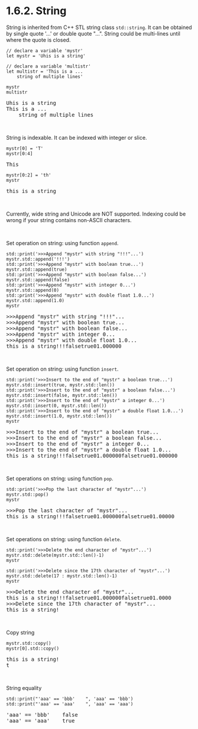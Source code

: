 # 1.6.2. String

String is inherited from C++ STL string class ``std::string``. It can be obtained by single quote '...' or double quote "...". String could be multi-lines until where the quote is closed.

```tapas
// declare a variable 'mystr'
let mystr = 'Uhis is a string'

// declare a variable 'multistr'
let multistr = 'This is a ...
    string of multiple lines'

mystr
multistr
```
<pre class='Tapas-Return'>
Uhis is a string
This is a ...
    string of multiple lines
</pre>

<br>

String is indexable. It can be indexed with integer or slice.

```tapas
mystr[0] = 'T'
mystr[0:4]
```
<pre class='Tapas-Return'>
This
</pre>
```tapas
mystr[0:2] = 'th'
mystr
```
<pre class='Tapas-Return'>
this is a string
</pre>

<br>

Currently, wide string and Unicode are NOT supported. Indexing could be wrong if your string contains non-ASCII characters.

<br>

Set operation on string: using function `append`.

```tapas
std::print('>>>Append "mystr" with string "!!!"...')
mystr.std::append('!!!')
std::print('>>>Append "mystr" with boolean true...')
mystr.std::append(true)
std::print('>>>Append "mystr" with boolean false...')
mystr.std::append(false)
std::print('>>>Append "mystr" with integer 0...')
mystr.std::append(0)
std::print('>>>Append "mystr" with double float 1.0...')
mystr.std::append(1.0)
mystr
```
<pre class='Tapas-Return'>
>>>Append "mystr" with string "!!!"...
>>>Append "mystr" with boolean true...
>>>Append "mystr" with boolean false...
>>>Append "mystr" with integer 0...
>>>Append "mystr" with double float 1.0...
this is a string!!!falsetrue01.000000
</pre>
<br>

Set operation on string: using function `insert`.

```tapas
std::print('>>>Insert to the end of "mystr" a boolean true...')
mystr.std::insert(true, mystr.std::len())
std::print('>>>Insert to the end of "mystr" a boolean false...')
mystr.std::insert(false, mystr.std::len())
std::print('>>>Insert to the end of "mystr" a integer 0...')
mystr.std::insert(0, mystr.std::len())
std::print('>>>Insert to the end of "mystr" a double float 1.0...')
mystr.std::insert(1.0, mystr.std::len())
mystr
```
<pre class='Tapas-Return'>
>>>Insert to the end of "mystr" a boolean true...
>>>Insert to the end of "mystr" a boolean false...
>>>Insert to the end of "mystr" a integer 0...
>>>Insert to the end of "mystr" a double float 1.0...
this is a string!!!falsetrue01.000000falsetrue01.000000
</pre>

<br>

Set operations on string: using function `pop`.

```tapas
std::print('>>>Pop the last character of "mystr"...')
mystr.std::pop()
mystr
```
<pre class='Tapas-Return'>
>>>Pop the last character of "mystr"...
this is a string!!!falsetrue01.000000falsetrue01.00000
</pre>

<br>

Set operations on string: using function `delete`.

```tapas
std::print('>>>Delete the end character of "mystr"...')
mystr.std::delete(mystr.std::len()-1)
mystr

std::print('>>>Delete since the 17th character of "mystr"...')
mystr.std::delete(17 : mystr.std::len()-1)
mystr
```
<pre class='Tapas-Return'>
>>>Delete the end character of "mystr"...
this is a string!!!falsetrue01.000000falsetrue01.0000
>>>Delete since the 17th character of "mystr"...
this is a string!
</pre>
<br>

Copy string

```tapas
mystr.std::copy()
mystr[0].std::copy()
```
<pre class='Tapas-Return'>
this is a string!
t
</pre>
<br>

String equality

```tapas
std::print("'aaa' == 'bbb'    ", 'aaa' == 'bbb')
std::print("'aaa' == 'aaa'    ", 'aaa' == 'aaa')
```
<pre class='Tapas-Return'>
'aaa' == 'bbb'    false
'aaa' == 'aaa'    true
</pre>
